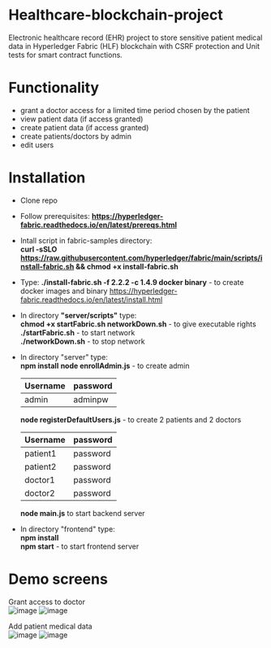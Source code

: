 # Healthcare-blockchain-project
Electronic healthcare record (EHR) project to store sensitive patient medical data in Hyperledger Fabric (HLF) blockchain with CSRF protection and Unit tests for smart contract functions.

# Functionality
- grant a doctor access for a limited time period chosen by the patient
- view patient data (if access granted)
- create patient data (if access granted)
- create patients/doctors by admin
- edit users

# Installation
- Clone repo
- Follow prerequisites: **https://hyperledger-fabric.readthedocs.io/en/latest/prereqs.html**
- Intall script in fabric-samples directory:  
  **curl -sSLO https://raw.githubusercontent.com/hyperledger/fabric/main/scripts/install-fabric.sh && chmod +x install-fabric.sh**
- Type: **./install-fabric.sh -f 2.2.2 -c 1.4.9 docker binary** - to create docker images and binary https://hyperledger-fabric.readthedocs.io/en/latest/install.html
- In directory **"server/scripts"** type:  
  **chmod +x startFabric.sh networkDown.sh** - to give executable rights  
  **./startFabric.sh** - to start network  
  **./networkDown.sh** - to stop network  
- In directory "server" type:  
  **npm install**
  **node enrollAdmin.js** - to create admin  

  | Username | password |
  | --- | --- |
  | admin | adminpw |  

  **node registerDefaultUsers.js** - to create 2 patients and 2 doctors  

  | Username | password |
  | --- | --- |
  | patient1 | password |
  | patient2 | password |
  | doctor1 | password |
  | doctor2 | password |
  
  **node main.js** to start backend server
 - In directory "frontend" type:  
   **npm install**  
   **npm start** - to start frontend server  
 
 # Demo screens
 Grant access to doctor  
![image](https://github.com/raczylos/Healthcare-blockchain-project/assets/82103059/1b659639-c6fe-4cf4-9c3d-0e9eac1b783a)
![image](https://github.com/raczylos/Healthcare-blockchain-project/assets/82103059/a3078130-ef30-4052-9719-aac86917f85a)


Add patient medical data  
![image](https://github.com/raczylos/Healthcare-blockchain-project/assets/82103059/34f1b602-ee8a-4c30-aca8-5678f4304ba7)
![image](https://github.com/raczylos/Healthcare-blockchain-project/assets/82103059/9fac7338-ef10-45de-b476-38c2a81d3c8e)
